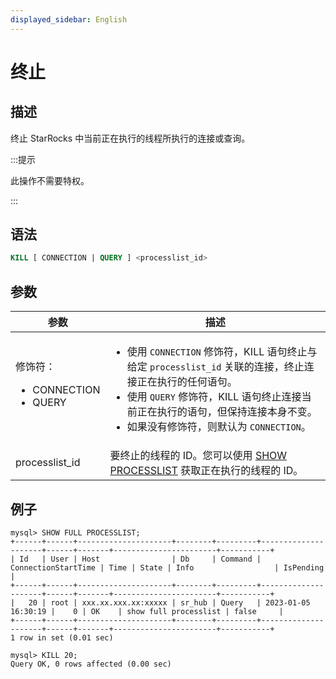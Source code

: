 ```yaml
---
displayed_sidebar: English
---
```


# 终止

## 描述

终止 StarRocks 中当前正在执行的线程所执行的连接或查询。

:::提示

此操作不需要特权。

:::

## 语法

```SQL
KILL [ CONNECTION | QUERY ] <processlist_id>
```

## 参数

| **参数**            | **描述**                                              |
| ------------------------ | ------------------------------------------------------------ |
| 修饰符：<ul><li>CONNECTION</li><li>QUERY</li></ul> | <ul><li>使用 `CONNECTION` 修饰符，KILL 语句终止与给定 `processlist_id` 关联的连接，终止连接正在执行的任何语句。</li><li>使用 `QUERY` 修饰符，KILL 语句终止连接当前正在执行的语句，但保持连接本身不变。</li><li>如果没有修饰符，则默认为 `CONNECTION`。</li></ul> |
| processlist_id           | 要终止的线程的 ID。您可以使用 [SHOW PROCESSLIST](../Administration/SHOW_PROCESSLIST.md) 获取正在执行的线程的 ID。 |

## 例子

```Plain
mysql> SHOW FULL PROCESSLIST;
+------+------+---------------------+--------+---------+---------------------+------+-------+-----------------------+-----------+
| Id   | User | Host                | Db     | Command | ConnectionStartTime | Time | State | Info                  | IsPending |
+------+------+---------------------+--------+---------+---------------------+------+-------+-----------------------+-----------+
|   20 | root | xxx.xx.xxx.xx:xxxxx | sr_hub | Query   | 2023-01-05 16:30:19 |    0 | OK    | show full processlist | false     |
+------+------+---------------------+--------+---------+---------------------+------+-------+-----------------------+-----------+
1 row in set (0.01 sec)

mysql> KILL 20;
Query OK, 0 rows affected (0.00 sec)